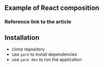 ## Example of React composition

### Reference link to the article

## Installation

-   clone repository
-   use `yarn` to install dependencies
-   use `yarn dev` to run the application
